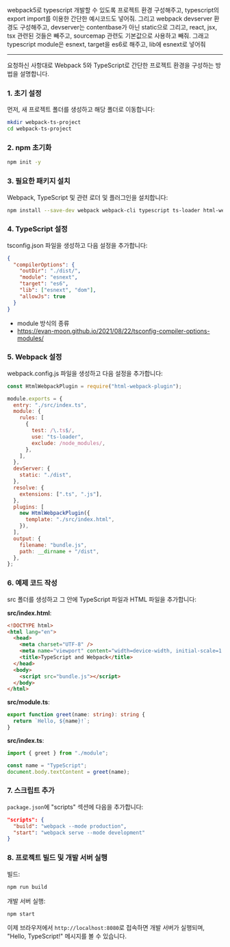 webpack5로 typescript 개발할 수 있도록 프로젝트 환경 구성해주고, typescript의 export import를 이용한 간단한 예시코드도 넣어줘. 그리고 webpack devserver 환경도 구성해주고, devserver는 contentbase가 아닌 static으로 그리고, react, jsx, tsx 관련된 것들은 빼주고, sourcemap 관련도 기본값으로 사용하고 빼줘. 그래고 typescript module은 esnext, target을 es6로 해주고, lib에 esnext로 넣어줘

---

요청하신 사항대로 Webpack 5와 TypeScript로 간단한 프로젝트 환경을 구성하는 방법을 설명합니다.

### 1. 초기 설정

먼저, 새 프로젝트 폴더를 생성하고 해당 폴더로 이동합니다:

```bash
mkdir webpack-ts-project
cd webpack-ts-project
```

### 2. npm 초기화

```bash
npm init -y
```

### 3. 필요한 패키지 설치

Webpack, TypeScript 및 관련 로더 및 플러그인을 설치합니다:

```bash
npm install --save-dev webpack webpack-cli typescript ts-loader html-webpack-plugin webpack-dev-server
```

### 4. TypeScript 설정

tsconfig.json 파일을 생성하고 다음 설정을 추가합니다:

```json
{
  "compilerOptions": {
    "outDir": "./dist/",
    "module": "esnext",
    "target": "es6",
    "lib": ["esnext", "dom"],
    "allowJs": true
  }
}
```

- module 방식의 종류
- https://evan-moon.github.io/2021/08/22/tsconfig-compiler-options-modules/

### 5. Webpack 설정

webpack.config.js 파일을 생성하고 다음 설정을 추가합니다:

```javascript
const HtmlWebpackPlugin = require("html-webpack-plugin");

module.exports = {
  entry: "./src/index.ts",
  module: {
    rules: [
      {
        test: /\.ts$/,
        use: "ts-loader",
        exclude: /node_modules/,
      },
    ],
  },
  devServer: {
    static: "./dist",
  },
  resolve: {
    extensions: [".ts", ".js"],
  },
  plugins: [
    new HtmlWebpackPlugin({
      template: "./src/index.html",
    }),
  ],
  output: {
    filename: "bundle.js",
    path: __dirname + "/dist",
  },
};
```

### 6. 예제 코드 작성

src 폴더를 생성하고 그 안에 TypeScript 파일과 HTML 파일을 추가합니다:

**src/index.html**:

```html
<!DOCTYPE html>
<html lang="en">
  <head>
    <meta charset="UTF-8" />
    <meta name="viewport" content="width=device-width, initial-scale=1.0" />
    <title>TypeScript and Webpack</title>
  </head>
  <body>
    <script src="bundle.js"></script>
  </body>
</html>
```

**src/module.ts**:

```typescript
export function greet(name: string): string {
  return `Hello, ${name}!`;
}
```

**src/index.ts**:

```typescript
import { greet } from "./module";

const name = "TypeScript";
document.body.textContent = greet(name);
```

### 7. 스크립트 추가

`package.json`에 "scripts" 섹션에 다음을 추가합니다:

```json
"scripts": {
  "build": "webpack --mode production",
  "start": "webpack serve --mode development"
}
```

### 8. 프로젝트 빌드 및 개발 서버 실행

빌드:

```bash
npm run build
```

개발 서버 실행:

```bash
npm start
```

이제 브라우저에서 `http://localhost:8080`로 접속하면 개발 서버가 실행되며, "Hello, TypeScript!" 메시지를 볼 수 있습니다.
